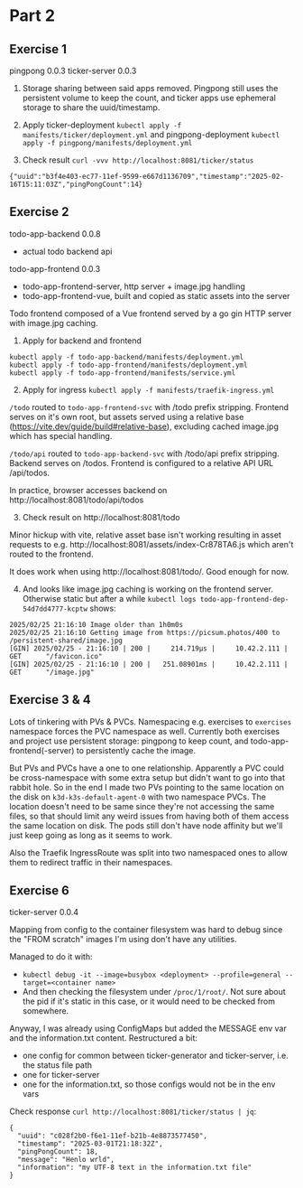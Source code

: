 # Part 2 

## Exercise 1

pingpong 0.0.3
ticker-server 0.0.3

1. Storage sharing between said apps removed. Pingpong still uses the persistent volume to keep the count, and ticker apps use ephemeral storage to share the uuid/timestamp. 

2. Apply ticker-deployment `kubectl apply -f manifests/ticker/deployment.yml` and pingpong-deployment `kubectl apply -f pingpong/manifests/deployment.yml`

2. Check result `curl -vvv http://localhost:8081/ticker/status`

`{"uuid":"b3f4e403-ec77-11ef-9599-e667d1136709","timestamp":"2025-02-16T15:11:03Z","pingPongCount":14}`

## Exercise 2

todo-app-backend 0.0.8
* actual todo backend api

todo-app-frontend 0.0.3
  * todo-app-frontend-server, http server + image.jpg handling
  * todo-app-frontend-vue, built and copied as static assets into the server

Todo frontend composed of a Vue frontend served by a go gin HTTP server with image.jpg caching.

1. Apply for backend and frontend

```
kubectl apply -f todo-app-backend/manifests/deployment.yml
kubectl apply -f todo-app-frontend/manifests/deployment.yml
kubectl apply -f todo-app-frontend/manifests/service.yml
```

2. Apply for ingress `kubectl apply -f manifests/traefik-ingress.yml`

`/todo` routed to `todo-app-frontend-svc` with /todo prefix stripping. Frontend serves on it's own root, but assets served using a relative base (https://vite.dev/guide/build#relative-base), excluding cached image.jpg which has special handling.

`/todo/api` routed to `todo-app-backend-svc` with /todo/api prefix stripping. Backend serves on /todos. Frontend is configured to a relative API URL /api/todos.

In practice, browser accesses backend on http://localhost:8081/todo/api/todos

3. Check result on http://localhost:8081/todo

Minor hickup with vite, relative asset base isn't working resulting in asset requests to e.g. http://localhost:8081/assets/index-Cr878TA6.js which aren't routed to the frontend.

It does work when using http://localhost:8081/todo/. Good enough for now.

4. And looks like image.jpg caching is working on the frontend server. Otherwise static but after a while `kubectl logs todo-app-frontend-dep-54d7dd4777-kcptw` shows:

```
2025/02/25 21:16:10 Image older than 1h0m0s
2025/02/25 21:16:10 Getting image from https://picsum.photos/400 to /persistent-shared/image.jpg
[GIN] 2025/02/25 - 21:16:10 | 200 |     214.719µs |     10.42.2.111 | GET      "/favicon.ico"
[GIN] 2025/02/25 - 21:16:10 | 200 |   251.08901ms |     10.42.2.111 | GET      "/image.jpg"
```

## Exercise 3 & 4

Lots of tinkering with PVs & PVCs. Namespacing e.g. exercises to `exercises` namespace forces the PVC namespace as well. Currently both exercises and project use persistent storage: pingpong to keep count, and todo-app-frontend(-server) to persistently cache the image.

But PVs and PVCs have a one to one relationship. Apparently a PVC could be cross-namespace with some extra setup but didn't want to go into that rabbit hole. So in the end I made two PVs pointing to the same location on the disk on `k3d-k3s-default-agent-0` with two namespace PVCs. The location doesn't need to be same since they're not accessing the same files, so that should limit any weird issues from having both of them access the same location on disk. The pods still don't have node affinity but we'll just keep going as long as it seems to work.

Also the Traefik IngressRoute was split into two namespaced ones to allow them to redirect traffic in their namespaces.

## Exercise 6

ticker-server 0.0.4

Mapping from config to the container filesystem was hard to debug since the "FROM scratch" images I'm using don't have any utilities.

Managed to do it with:

* `kubectl debug -it --image=busybox <deployment> --profile=general --target=<container name>`
* And then checking the filesystem under `/proc/1/root/`. Not sure about the pid if it's static in this case, or it would need to be checked from somewhere.

Anyway, I was already using ConfigMaps but added the MESSAGE env var and the information.txt content. Restructured a bit:

* one config for common between ticker-generator and ticker-server, i.e. the status file path
* one for ticker-server
* one for the information.txt, so those configs would not be in the env vars

Check response `curl http://localhost:8081/ticker/status | jq`:

```
{
  "uuid": "c028f2b0-f6e1-11ef-b21b-4e8873577450",
  "timestamp": "2025-03-01T21:18:32Z",
  "pingPongCount": 18,
  "message": "Henlo wrld",
  "information": "my UTF-8 text in the information.txt file"
}
```
